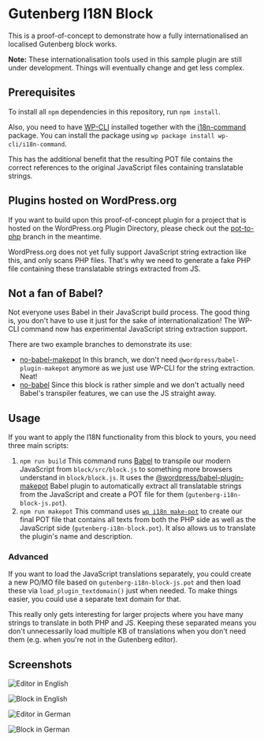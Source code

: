 # Gutenberg I18N Block

This is a proof-of-concept to demonstrate how a fully internationalised an localised Gutenberg block works.

**Note:** These internationalisation tools used in this sample plugin are still under development. Things will eventually change and get less complex.

## Prerequisites

To install all `npm` dependencies in this repository, run `npm install`.

Also, you need to have [WP-CLI](https://wp-cli.org/) installed together with the [i18n-command](https://github.com/wp-cli/i18n-command) package. You can install the package using `wp package install wp-cli/i18n-command`.

This has the additional benefit that the resulting POT file contains the correct references to the original JavaScript files containing translatable strings.

## Plugins hosted on WordPress.org

If you want to build upon this proof-of-concept plugin for a project that is hosted on the WordPress.org Plugin Directory, please check out the [pot-to-php](https://github.com/swissspidy/gutenberg-i18n-block/tree/pot-to-php) branch in the meantime.

WordPress.org does not yet fully support JavaScript string extraction like this, and only scans PHP files. That's why we need to generate a fake PHP file containing these translatable strings extracted from JS.

## Not a fan of Babel?

Not everyone uses Babel in their JavaScript build process. The good thing is, you don't have to use it just for the sake of internationalization! The WP-CLI command now has experimental JavaScript string extraction support.

There are two example branches to demonstrate its use:

* [no-babel-makepot](https://github.com/swissspidy/gutenberg-i18n-block/tree/no-babel-makepot)
In this branch, we don't need `@wordpress/babel-plugin-makepot` anymore as we just use WP-CLI for the string extraction. Neat!
* [no-babel](https://github.com/swissspidy/gutenberg-i18n-block/tree/no-babel)
Since this block is rather simple and we don't actually need Babel's transpiler features, we can use the JS straight away.

## Usage

If you want to apply the I18N functionality from this block to yours, you need three main scripts:

1. `npm run build`
This command runs [Babel](https://babeljs.io/) to transpile our modern JavaScript from `block/src/block.js` to something more browsers understand in `block/block.js`. It uses the [@wordpress/babel-plugin-makepot](https://www.npmjs.com/package/@wordpress/babel-plugin-makepot) Babel plugin to automatically extract all translatable strings from the JavaScript and create a POT file for them (`gutenberg-i18n-block-js.pot`).
2. `npm run makepot`
This command uses [`wp i18n make-pot`](https://github.com/wp-cli/i18n-command) to create our final POT file that contains all texts from both the PHP side as well as the JavaScript side (`gutenberg-i18n-block.pot`). It also allows us to translate the plugin's name and description.

### Advanced

If you want to load the JavaScript translations separately, you could create a new PO/MO file based on `gutenberg-i18n-block-js.pot` and then load these via `load_plugin_textdomain()` just when needed. To make things easier, you could use a separate text domain for that.

This really only gets interesting for larger projects where you have many strings to translate in both PHP and JS. Keeping these separated means you don't unnecessarily load multiple KB of translations when you don't need them (e.g. when you're not in the Gutenberg editor).

## Screenshots

![Editor in English](https://cldup.com/vGpWmoUARj.png)

![Block in English](https://cldup.com/Fd66YdpuPw.png)

![Editor in German](https://cldup.com/8hf2Sihuew.png)

![Block in German](https://cldup.com/O2jrOcXu-K.png)
